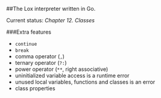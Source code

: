 ##The Lox interpreter written in Go.

Current status: 
*Chapter 12. Classes*
 
###Extra features
* `continue` 
* `break`
* comma operator (`,`)
* ternary operator (`?:`)
* power operator (`**`, right associative)
* uninitialized variable access is a runtime error
* unused local variables, functions and classes is an error
* class properties

